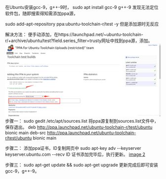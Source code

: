 在Ubuntu安装gcc-9，g++-9时，
sudo apt install gcc-9 g++-9 发现无法定位软件包，随即搜索得知需添加ppa源，

sudo add-apt-repository ppa:ubuntu-toolchain-r/test -y 但是添加源时无反应

解决方法：
便手动添加，在https://launchpad.net/~ubuntu-toolchain-r/+archive/ubuntu/test?field.series_filter=trusty网址中找到ppa源，添加。
![image 1](https://github.com/figoowen2003/PX4_learning/blob/main/image/20210712180514203.png)
步骤一：
sudo gedit /etc/apt/sources.list
将ppa源复制到sources.list文件中，保存退出。
deb http://ppa.launchpad.net/ubuntu-toolchain-r/test/ubuntu bionic main 
deb-src http://ppa.launchpad.net/ubuntu-toolchain-r/test/ubuntu bionic main 

步骤二：
添加ppa证书，ID复制网页中
sudo apt-key adv --keyserver keyserver.ubuntu.com --recv ID 证书添加完毕后，执行更新。
[image 2](https://github.com/figoowen2003/PX4_learning/blob/main/image/20210712180727534.png)

步骤三：
sudo apt-get update && sudo apt-get upgrade 更新完成后即可安装gcc-9，g++-9。
